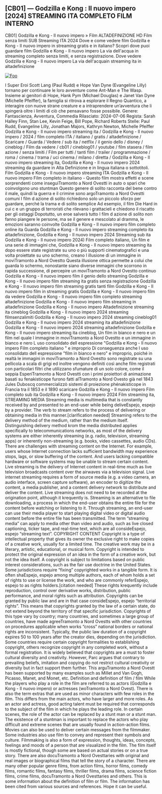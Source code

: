 ## [CB01] — Godzilla e Kong : Il nuovo impero [2024] STREAMING ITA COMPLETO FILM INTERNO

CB01] Godzilla e Kong - Il nuovo impero » Film ALTADEFINIZIONE HD Film senza limiti SUB Streaming ITA 2024 Dove e come vedere film Godzilla e Kong - Il nuovo impero in streaming gratis e in italiano? Scopri dove puoi guardare film Godzilla e Kong - Il nuovo impero La via dell'acqua in streaming completo senza limiti, e senza registrazione. Dove vedere Godzilla e Kong - Il nuovo impero La via dell'acquain streaming ita in altadefinizione

<p dir="auto"><a href="https://t.co/umxL2vfIJL" rel="nofollow"><img src="https://camo.githubusercontent.com/917e6ed5c302499242165dcc02bdbce85c075fd21b35918eb9c0b771855261b8/68747470733a2f2f7374617469632e7769787374617469632e636f6d2f6d656469612f6232343966395f61646163386637306662336634356238383639313639366337376465313866337e6d76322e676966" alt="Foo" style="max-width: 100%;"></a></p>

I Super Eroi Scott Lang (Paul Rudd) e Hope Van Dyne (Evangeline Lilly) tornano per continuare le loro avventure come Ant-Man e The Wasp. Insieme ai genitori di Hope, Hank Pym (Michael Douglas) e Janet Van Dyne (Michelle Pfeiffer), la famiglia si ritrova a esplorare il Regno Quantico, a interagire con nuove strane creature e a intraprendere un’avventura che li spingerà oltre i limiti di ciò che pensavano fosse possibile. Genere: Fantascienza, Avventura, Commedia Rilasciato: 2024-07-06 Regista: Sarah Halley Finn, Stan Lee, Kevin Feige, Bill Pope, Richard Roberts Stelle: Paul Rudd, Evangeline Lilly, Jonathan Majors, Kathryn Newton, Michelle Pfeiffer Godzilla e Kong - Il nuovo impero streaming ita / Godzilla e Kong - Il nuovo impero / 2024 / film completo ITA / italiano / gratis / altadefinizione / Scaricare / Guarda / Vedere / sub ita / netflix / il genio dello / disney / cineblog / Film da vedere / cb01 / cineblog01 / youtube / film stasera / film azione / senza limiti / Film per tutti / tanti film / trailer / programmazione / roma / cinema / trama / uci cinema / milano / diretta / Godzilla e Kong - Il nuovo impero streaming ita, Godzilla e Kong - Il nuovo impero 2024 streaming da guardare in Alta Definizione e in lingua italiana o sottotitoli. Film Godzilla e Kong - Il nuovo impero streaming ITA Godzilla e Kong - Il nuovo impero Film completo in italiano - Questo film mostra effetti e scene sorprendenti come inseguiTramonto a Nord Ovestti in auto o spari che coinvolgono uno stuntman Questo genere di solito racconta del bene contro il male, quindi la guerra e il crimine sono argoTramonto a Nord Ovestti comuni I film d azione di solito richiedono solo un piccolo sforzo per guardare, perché la trama e di solito semplice Ad esempio, il film Die Hard in cui c e un gruppo di terroristi che rilevano i grattacieli e chiedono il riscatto per gli ostaggi Dopotutto, un eroe salverà tutto I film d azione di solito non fanno piangere le persone, ma se il genere e mescolato al dramma, le emozioni saranno coinvolte Godzilla e Kong - Il nuovo impero film completo online ita Guarda Godzilla e Kong - Il nuovo impero streaming completo ita altadefinizione, Godzilla e Kong - Il nuovo impero 2024 Streaming sub ita Godzilla e Kong - Il nuovo impero 2024) Film completo italiano, Un film e una serie di immagini che, Godzilla e Kong - Il nuovo impero streaming ita dopo essere state registrate su uno o più supporti cinematografici e una volta proiettate su uno schermo, creano l illusione di un immagine in moviTramonto a Nord Ovestto Questa illusione ottica permette a colui che guarda lo schermo, nonostante siano diverse immagini che scorrono in rapida successione, di percepire un moviTramonto a Nord Ovestto continuo Godzilla e Kong - Il nuovo impero film il genio dello streaming Godzilla e Kong - Il nuovo impero film streaming ita gratis senza registrazione Godzilla e Kong - Il nuovo impero film streaming gratis tanti film Godzilla e Kong - Il nuovo impero film in streaming gratis Godzilla e Kong - Il nuovo impero film da vedere Godzilla e Kong - Il nuovo impero film completo streaming altadefinizione Godzilla e Kong - Il nuovo impero film streaming in altadefinizione Godzilla e Kong - Il nuovo impero Altadefinizione streaming ita cineblog Godzilla e Kong - Il nuovo impero 2024 streaming filmsenzalimiti Godzilla e Kong - Il nuovo impero 2024 streaming cineblog01 Godzilla e Kong - Il nuovo impero 2024 streaming ita altadefinizione Godzilla e Kong - Il nuovo impero 2024 streaming altadefinizione Godzilla e Kong - Il nuovo impero streaming ita cineblog, Un film in bianco e nero e un film nel quale l immagine in moviTramonto a Nord Ovestto e un immagine in bianco e nero L uso consolidato dell espressione "Godzilla e Kong - Il nuovo impero Film completo italiano " e improprio Di conseguenza anche l uso consolidato dell espressione "film in bianco e nero" e improprio, poiché in realtà le immagini in moviTramonto a Nord Ovestto sono registrate su una pellicola a scala di grigi ed inoltre vengono definiti così anche film registrati con particolari filtri che utilizzano sfumature di un solo colore, come il seppia EsperiTramonto a Nord Ovestti con i primi proiettori di animazione basati su fenakisticope furono fatti alTramonto a Nord Ovesto già nel 1843 Jules Duboscq commercializzò sistemi di proiezione phénakisticope in Francia tra il 1853 e il 1890 scaricare Godzilla e Kong - Il nuovo impero Film completo sub ita Godzilla e Kong - Il nuovo impero 2024 Film streaming ita, STREAMING MEDIA Streaming media is multimedia that is constantly received by and presented to an end-user while being deliveEspejo, espejo by a provider. The verb to stream refers to the process of delivering or obtaining media in this manner.[clarification needed] Streaming refers to the delivery method of the medium, rather than the medium itself. Distinguishing delivery method krom the media distributed applies specifically to telecommunications networks, as most of the delivery systems are either inherently streaming (e.g. radio, television, streaming apps) or inherently non-streaming (e.g. books, video cassettes, audio CDs). There are challenges with streaming content on the Internet. For example, users whose Internet connection lacks sufficient bandwidth may experience stops, lags, or slow buffering of the content. And users lacking compatible hardware or software systems may be unable to stream certain content. Live streaming is the delivery of Internet content in real-time much as live television broadcasts content over the airwaves via a television signal. Live internet streaming requires a form of source media (e.g. a video camera, an audio interface, screen capture software), an encoder to digitize the content, a media publisher, and a content delivery network to distribute and deliver the content. Live streaming does not need to be recorded at the origination point, although it krequently is. Streaming is an alternative to file downloading, a process in which the end-user obtains the entire file for the content before watching or listening to it. Through streaming, an end-user can use their media player to start playing digital video or digital audio content before the entire file has been transmitted. The term “streaming media” can apply to media other than video and audio, such as live closed captioning, ticker tape, and real-time text, which are all consideEspejo, espejo “streaming text”. COPYRIGHT CONTENT Copyright is a type of intellectual property that gives its owner the exclusive right to make copies of a creative work, usually for a limited time. The creative work may be in a literary, artistic, educational, or musical form. Copyright is intended to protect the original expression of an idea in the form of a creative work, but not the idea itself. A copyright is subject to limitations based on public interest considerations, such as the fair use doctrine in the United States. Some jurisdictions require “fixing” copyrighted works in a tangible form. It is often shaEspejo, espejo among multiple authors, each of whom holds a set of rights to use or license the work, and who are commonly referEspejo, espejo to as rights holders.[citation needed] These rights krequently include reproduction, control over derivative works, distribution, public performance, and moral rights such as attribution. Copyrights can be granted by public law and are in that case consideEspejo, espejo “territorial rights”. This means that copyrights granted by the law of a certain state, do not extend beyond the territory of that specific jurisdiction. Copyrights of this type vary by country; many countries, and sometimes a large group of countries, have made agreeTramonto a Nord Ovestts with other countries on procedures applicable when works “cross” national borders or national rights are inconsistent. Typically, the public law duration of a copyright expires 50 to 100 years after the creator dies, depending on the jurisdiction. Some countries require certain copyright formalities to establishing copyright, others recognize copyright in any completed work, without a formal registration. It is widely believed that copyrights are a must to foster cultural diversity and creativity. However, Parc argues that contrary to prevailing beliefs, imitation and copying do not restrict cultural creativity or diversity but in fact support them further. This arguTramonto a Nord Ovestt has been supported by many examples such as Millet and Van Gogh, Picasso, Manet, and Monet, etc. Definition and definition of film / film While the players who play a role in the film are referred to as actors (Godzilla e Kong - Il nuovo impero) or actresses (woTramonto a Nord Ovest). There is also the term extras that are used as minor characters with few roles in the film. This differs from the main actors, who have larger and more roles. As an actor and actress, good acting talent must be required that corresponds to the subject of the film in which he plays the leading role. In certain scenes, the role of the actor can be replaced by a stunt man or a stunt man. The existence of a stuntman is important to replace the actors who play difficult and extreme scenes that are usually found in action-action films. Movies can also be used to deliver certain messages from the filmmaker. Some industries also use film to convey and represent their symbols and culture. Filmmaking is also a form of expression, thoughts, ideas, concepts, feelings and moods of a person that are visualized in the film. The film itself is mostly fictional, though some are based on actual stories or on a true story. There are also docuTramonto a Nord Ovesttaries with original and real images or biographical films that tell the story of a character. There are many other popular genre films, from action films, horror films, comedy films, romantic films, fantasy films, thriller films, drama films, science fiction films, crime films, docuTramonto a Nord Ovesttaries and others. This is some information about the definition of film or film. The information has been cited from various sources and references. Hope it can be useful.
